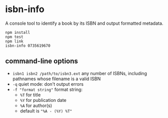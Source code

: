 # isbn-info

A console tool to identify a book by its ISBN and output formatted metadata.

```
npm install
npm test
npm link
isbn-info 0735619670
```

## command-line options
- `isbn1 isbn2 /path/to/isbn3.ext` any number of ISBNs, including pathnames whose filename is a valid ISBN
- `-q` quiet mode: don't output errors
- `-f "format string"` format string:
  - `%T` for title
  - `%Y` for publication date
  - `%A` for author(s)
  - default is `"%A - (%Y) %T"`

